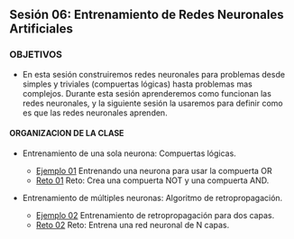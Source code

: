 ## Sesión 06: Entrenamiento de Redes Neuronales Artificiales

### OBJETIVOS 

- En esta sesión construiremos redes neuronales para problemas desde simples y triviales (compuertas lógicas) hasta problemas mas complejos. Durante esta sesión aprenderemos como funcionan las redes neuronales, y la siguiente sesión la usaremos para definir como es que las redes neuronales aprenden. 

#### ORGANIZACION DE LA CLASE 

- Entrenamiento de una sola neurona: Compuertas lógicas. 
	- [Ejemplo 01](Ejemplo-01) Entrenando una neurona para usar la compuerta OR
	- [Reto 01](Reto-01) Reto: Crea una compuerta NOT y una compuerta AND.
    
- Entrenamiento de múltiples neuronas: Algoritmo de retropropagación.
	- [Ejemplo 02](Ejemplo-02) Entrenamiento de retropropagación para dos capas.
	- [Reto 02](Reto-02) Reto: Entrena una red neuronal de N capas. 